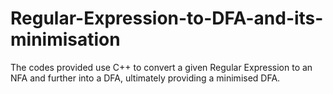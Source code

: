 # Regular-Expression-to-DFA-and-its-minimisation
The codes provided use C++ to convert a given Regular Expression to an NFA and further into a DFA, ultimately providing a minimised DFA.
